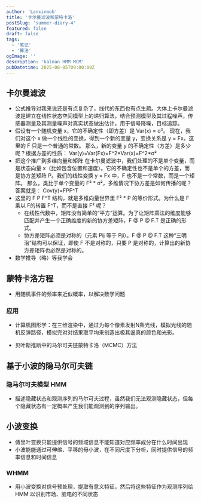 ```yaml
---
author: 'Lanxinmob'
title: '卡尔曼滤波和蒙特卡洛'
postSlug: 'summer-diary-4'
featured: false
draft: false
tags:
  - '笔记'
  - '算法'
ogImage: ''
description: 'kalman HMM MCM'
pubDatetime: 2025-08-05T09:00:00Z
---
```

## 卡尔曼滤波
- 公式推导对我来说还是有点复杂了，线代的东西也有点生疏。大体上卡尔曼滤波是建立在线性状态空间模型上的递归算法，结合预测模型及其过程噪声，传感器测量及其测量噪声对真实状态做出估计，用于信号降噪，目标追踪。
- 假设有一个随机变量 x，它的不确定性（即方差）是 Var(x) = σ²。
现在，我们对这个 x 做一个线性的变换，得到一个新的变量 y，变换关系是 y = Fx。这里的 F 只是一个普通的常数。
那么，新的变量 y 的不确定性（方差）是多少呢？根据方差的性质：
Var(y)=Var(Fx)=F^2\*Var(x)=F^2\*σ²
- 把这个推广到多维向量和矩阵 在卡尔曼滤波中，我们处理的不是单个变量，而是状态向量 x（比如包含位置和速度）。它的不确定性也不是单个的方差，而是协方差矩阵 P。我们的线性变换 y = Fx 中，F 也不是一个常数，而是一个矩阵。
那么，类比于单个变量的 F² * σ²，多维情况下协方差是如何传播的呢？答案就是：
Cov(y)=FPF^T
- 这里的 F P F^T 结构，就是多维向量世界里 F² * P 的等价形式。为什么是 F 乘以 F的转置 F^T，而不是直接 F² 呢？
  - 在线性代数中，矩阵没有简单的“平方”运算。为了让矩阵乘法的维度能够匹配并产生一个正确维度的新的协方差矩阵，F @ P @ F.T 是正确的形式。
  - 协方差矩阵必须是对称的（元素 Pij 等于 Pji）。F @ P @ F.T 这种“三明治”结构可以保证，即使 F 不是对称的，只要 P 是对称的，计算出的新协方差矩阵也必然是对称的。
- 数学推导（略）等我学会


## 蒙特卡洛方程
- 用随机事件的频率来近似概率，以解决数学问题
### 应用
- 计算机图形学：在三维渲染中，通过为每个像素发射N条光线，模拟光线的随机反弹路径，模拟完对对结果取平均来创造出极其逼真的颜色和光影。

- 贝叶斯推断中的马尔可夫链蒙特卡洛（MCMC）方法 

## 基于小波的隐马尔可夫链
### 隐马尔可夫模型 HMM
- 描述隐藏状态和观测序列的马尔可夫过程，虽然我们无法观测隐藏状态，但每个隐藏状态有一定概率产生我们能观测到的序列输出。
## 小波变换
- 傅里叶变换只能提供信号的频域信息不能知道对应频率成分在什么时间出现
- 小波能能通过可伸缩、平移的母小波，在不同尺度下分析，同时提供信号的频率信息和时间信息
### WHMM
- 用小波变换对信号预处理，提取有意义特征，然后将这些特征作为观测序列给 HMM 以识别市场、脑电的不同状态